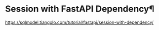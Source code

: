 # Session with FastAPI Dependency¶

https://sqlmodel.tiangolo.com/tutorial/fastapi/session-with-dependency/